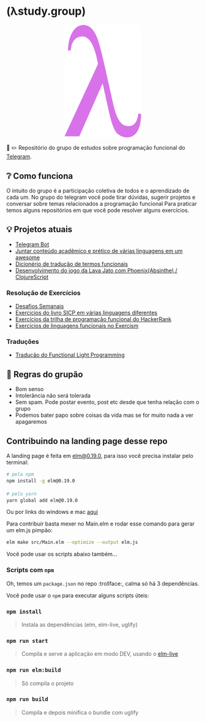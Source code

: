 # (λstudy.group)

<p align="center">
  <img src="assets/logo.svg" width="200px" alt="Logo do grupo de estudos">
</p>

:notebook: :pencil2: Repositório do grupo de estudos sobre programação funcional do [Telegram](https://t.me/lambdastudygroup).

## :grey_question: Como funciona

O intuito do grupo é a participação coletiva de todos e o aprendizado de cada um.
No grupo do telegram você pode tirar dúvidas, sugerir projetos e conversar sobre temas relacionados a programação funcional
Para praticar temos alguns repositórios em que você pode resolver alguns exercícios.

## :bulb: Projetos atuais

 - [Telegram Bot](https://github.com/lambda-study-group/telegram-bot)
 - [Juntar conteúdo acadêmico e prético de várias linguagens em um awesome](https://github.com/lambda-study-group/awesome-functional-studies)
 - [Dicionério de tradução de termos funcionais](https://github.com/lambda-study-group/dicionario-termos-funcionais)
 - [Desenvolvimento do jogo da Lava Jato com Phoenix(Absinthe) / ClojureScript](https://github.com/lava-jato-the-game/lava_jato)

### Resolução de Exercícios

 - [Desafios Semanais](https://github.com/lambda-study-group/desafios)
 - [Exercicios do livro SICP em várias linguagens diferentes](https://github.com/lambda-study-group/sicp)
 - [Exercícios da trilha de programação funcional do HackerRank](https://github.com/lambda-study-group/hacker-rank)
 - [Exercícios de linguagens funcionais no Exercism](https://github.com/lambda-study-group/exercism)

### Traduções
- [Tradução do Functional Light Programming](https://github.com/lambda-study-group/Functional-Light-JS)

## :gun: Regras do grupão

- Bom senso
- Intolerância não será tolerada
- Sem spam. Pode postar evento, post etc desde que tenha relação com o grupo
- Podemos bater papo sobre coisas da vida mas se for muito nada a ver apagaremos

## Contribuindo na landing page desse repo

A landing page é feita em elm@0.19.0, para isso você precisa instalar pelo terminal:
```bash
# pela npm
npm install -g elm@0.19.0

# pelo yarn
yarn global add elm@0.19.0
```

Ou por links do windows e mac [aqui](https://guide.elm-lang.org/install.html)

Para contribuir basta mexer no Main.elm e rodar esse comando para gerar um elm.js pimpão:
```bash
elm make src/Main.elm --optimize --output elm.js
```

Você pode usar os scripts abaixo também...

### Scripts com `npm`

Oh, temos um `package.json` no repo :trollface:, calma só há 3 dependências.

Você pode usar o `npm` para executar alguns scripts úteis:

### `npm install`
> Instala as dependências (elm, elm-live, uglify)

### `npm run start`
> Compila e serve a aplicação em modo DEV, usando o [elm-live](https://github.com/wking-io/elm-live)

### `npm run elm:build`
> Só compila o projeto

### `npm run build`
> Compila e depois minifica o bundle com uglify

